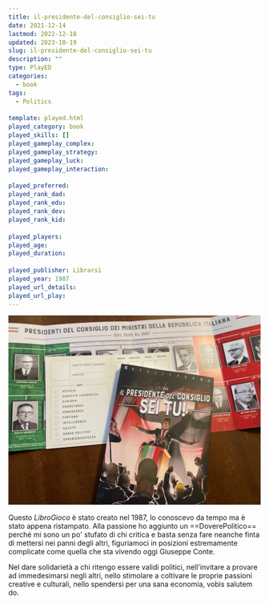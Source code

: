 ```yaml
---
title: il-presidente-del-consiglio-sei-tu
date: 2021-12-14
lastmod: 2022-12-18
updated: 2023-10-19
slug: il-presidente-del-consiglio-sei-tu
description: ""
type: PlayED
categories:
  - book
tags:
  - Politics

template: played.html
played_category: book
played_skills: []
played_gameplay_complex: 
played_gameplay_strategy: 
played_gameplay_luck: 
played_gameplay_interaction: 

played_preferred: 
played_rank_dad: 
played_rank_edu: 
played_rank_dev: 
played_rank_kid: 

played_players: 
played_age: 
played_duration: 

played_publisher: Librarsi
played_year: 1987
played_url_details: 
played_url_play: 
---
```


![](../../assets/img/played/book/il-presidente-sei-tu.webp)

Questo *LibroGioco* è stato creato nel 1987, lo conoscevo da tempo ma è stato appena ristampato. Alla passione ho aggiunto un ==DoverePolitico== perché mi sono un po' stufato di chi critica e basta senza fare neanche finta di mettersi nei panni degli altri, figuriamoci in posizioni estremamente complicate come quella che sta vivendo oggi Giuseppe Conte. 

Nel dare solidarietà a chi ritengo essere validi politici, nell'invitare a provare ad immedesimarsi negli altri, nello stimolare a coltivare le proprie passioni creative e culturali, nello spendersi per una sana economia, vobis salutem do.
